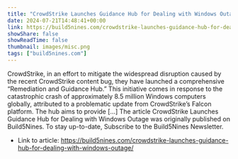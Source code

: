 ```yaml
---
title: "CrowdStrike Launches Guidance Hub for Dealing with Windows Outage"
date: 2024-07-21T14:48:41+00:00
link: https://build5nines.com/crowdstrike-launches-guidance-hub-for-dealing-with-windows-outage/
showShare: false
showReadTime: false
thumbnail: images/misc.png
tags: ["build5nines.com"]
---
```

CrowdStrike, in an effort to mitigate the widespread disruption caused by the recent CrowdStrike content bug, they have launched a comprehensive “Remediation and Guidance Hub.” This initiative comes in response to the catastrophic crash of approximately 8.5 million Windows computers globally, attributed to a problematic update from CrowdStrike’s Falcon platform. The hub aims to provide […]
The article CrowdStrike Launches Guidance Hub for Dealing with Windows Outage was originally published on Build5Nines. To stay up-to-date, Subscribe to the Build5Nines Newsletter.

- Link to article: https://build5nines.com/crowdstrike-launches-guidance-hub-for-dealing-with-windows-outage/